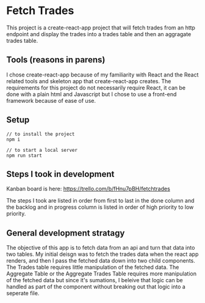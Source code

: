 # Fetch Trades

This project is a create-react-app project that will fetch trades from an http endpoint and display the trades into a trades table and then an aggragate trades table.

## Tools (reasons in parens)
I chose create-react-app because of my familiarity with React and the React related tools and skeleton app that create-react-app creates. The requirements for this project do not necessarily require React, it can be done with a plain html and Javascript but I chose to use a front-end framework because of ease of use.

## Setup

```
// to install the project
npm i
```

```
// to start a local server
npm run start
```

## Steps I took in development

Kanban board is here: https://trello.com/b/fHnu7pBH/fetchtrades

The steps I took are listed in order from first to last in the done column and the backlog and in progress column is listed in order of high priority to low priority.

## General development stratagy

The objective of this app is to fetch data from an api and turn that data into two tables. My initial deisgn was to fetch the trades data when the react app renders, and then I pass the fetched data down into two child components. The Trades table requires little manipulation of the fetched data. The Aggregate Table or the Aggregate Trades Table requires more manipulation of the fetched data but since it's sumations, I beleive that logic can be handled as part of the component without breaking out that logic into a seperate file.